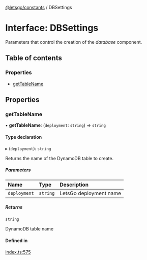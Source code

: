 [@letsgo/constants](../README.md) / DBSettings

# Interface: DBSettings

Parameters that control the creation of the _database_ component.

## Table of contents

### Properties

- [getTableName](DBSettings.md#gettablename)

## Properties

### getTableName

• **getTableName**: (`deployment`: `string`) => `string`

#### Type declaration

▸ (`deployment`): `string`

Returns the name of the DynamoDB table to create.

##### Parameters

| Name | Type | Description |
| :------ | :------ | :------ |
| `deployment` | `string` | LetsGo deployment name |

##### Returns

`string`

DynamoDB table name

#### Defined in

[index.ts:575](https://github.com/tjanczuk/letsgo/blob/c32fd97/packages/constants/src/index.ts#L575)

